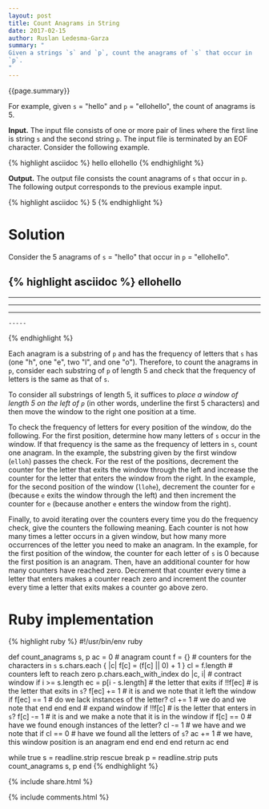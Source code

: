 ```yaml
---
layout: post
title: Count Anagrams in String
date: 2017-02-15
author: Ruslan Ledesma-Garza
summary: "
Given a strings `s` and `p`, count the anagrams of `s` that occur in
`p`.
"
---
```


{{page.summary}}

For example, given `s` = "hello" and `p` = "ellohello", the count of
anagrams is 5.

**Input.**
The input file consists of one or more pair of lines where the first
line is string `s` and the second string `p`.
The input file is terminated by an EOF character. Consider the
following example.

{% highlight asciidoc %}
hello
ellohello
{% endhighlight %}

**Output.**
The output file consists the count anagrams of `s` that occur in
`p`. The following output corresponds to the previous
example input.

{% highlight asciidoc %}
5
{% endhighlight %}

# Solution

Consider the 5 anagrams of `s` = "hello" that occur in `p` =
"ellohello".

{% highlight asciidoc %}
ellohello
-----
 -----
  -----
   -----
    -----
{% endhighlight %}

Each anagram is a substring of `p` and has the frequency of
letters that `s` has (one "h", one "e", two "l", and one
"o"). Therefore, to count the anagrams in `p`, consider each substring
of `p` of length 5 and check that the frequency of letters is the
same as that of `s`.

To consider all substrings of length 5, it suffices to _place a
window of length 5 on the left of `p`_ (in other words, underline the
first 5 characters) and then move the window to the right one position
at a time.

To check the frequency of letters for every position of the window, do
the following. For the first position, determine how many letters of
`s` occur in the window. If that frequency is the same as the
frequency of letters in `s`, count one anagram. In the example,
the substring given by the first window (`elloh`) passes the check.
For the rest of the positions, decrement the counter for the letter
that exits the window through the left and increase the counter for
the letter that enters the window from the right. In the example, for
the second position of the window (`llohe`), decrement the counter for
`e` (because `e` exits the window through the left) and then increment
the counter for `e` (because another `e` enters the window from the
right).

Finally, to avoid iterating over the counters every time you do the
frequency check, give the counters the following meaning. Each counter
is not how many times a letter occurs in a given window, but how many
more occurrences of the letter you need to make an anagram. In the
example, for the first position of the window, the counter for each
letter of `s` is 0 because the first position is an anagram. Then,
have an additional counter for how many counters have reached
zero. Decrement that counter every time a letter that enters makes a
counter reach zero and increment the counter every time a letter that
exits makes a counter go above zero.

# Ruby implementation

{% highlight ruby %}
#!/usr/bin/env ruby

def count_anagrams s, p
  ac = 0        # anagram count
  f = {}        # counters for the characters in `s`
  s.chars.each { |c| f[c] = (f[c] || 0) + 1 }
  cl = f.length # counters left to reach zero
  p.chars.each_with_index do |c, i|
    # contract window
    if i >= s.length
      ec = p[i - s.length] # the letter that exits
      if !!f[ec]           # is the letter that exits in `s`?
        f[ec] += 1         # it is and we note that it left the window
        if f[ec] == 1      # do we lack instances of the letter?
          cl += 1          # we do and we note that
        end
      end
    end
    # expand window
    if !!f[c]      # is the letter that enters in `s`?
      f[c] -= 1    # it is and we make a note that it is in the window
      if f[c] == 0 # have we found enough instances of the letter?
        cl -= 1    # we have and we note that
        if cl == 0 # have we found all the letters of `s`?
          ac += 1  # we have, this window position is an anagram
        end
      end
    end
  end
  return ac
end

while true
  s = readline.strip rescue break
  p = readline.strip
  puts count_anagrams s, p
end
{% endhighlight %}



{% include share.html %}

{% include comments.html %}
